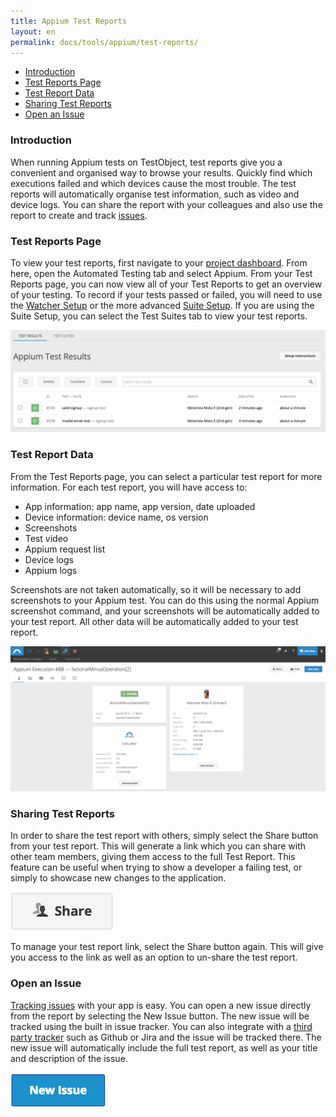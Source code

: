 ```yaml
---
title: Appium Test Reports
layout: en
permalink: docs/tools/appium/test-reports/
---
```


<ul>
	<li><a href="#introduction">Introduction</a></li>
	<li><a href="#test-reports">Test Reports Page</a></li>
	<li><a href="#test-report-data">Test Report Data</a></li>
	<li><a href="#sharing-test-reports">Sharing Test Reports</a></li>
	<li><a href="#open-an-issue">Open an Issue</a></li>
</ul>

<h3 id="introduction">Introduction</h3>

When running Appium tests on TestObject, test reports give you a convenient and organised way to browse your results. Quickly find which executions failed and which devices cause the most trouble. The test reports will automatically organise test information, such as video and device logs. You can share the report with your colleagues and also use the report to create and track [issues](/docs/general-reference/issue-tracking/).

<h3 id="test-reports">Test Reports Page</h3>

To view your test reports, first navigate to your [project dashboard](/docs/general-reference/dashboard/). From here, open the Automated Testing tab and select Appium. From your Test Reports page, you can now view all of your Test Reports to get an overview of your testing. To record if your tests passed or failed, you will need to use the [Watcher Setup](/docs/tools/appium/setups/watcher-setups/) or the more advanced [Suite Setup](/docs/tools/appium/setups/suite-setups/). If you are using the Suite Setup, you can select the Test Suites tab to view your test reports. 

<img src="/img/tools/automation/appium/test-results.png">

<h3 id="test-report-data">Test Report Data</h3>

From the Test Reports page, you can select a particular test report for more information. For each test report, you will have access to:

<ul>
	<li>App information: app name, app version, date uploaded</li>
	<li>Device information: device name, os version</li>
	<li>Screenshots</li>
	<li>Test video</li>
	<li>Appium request list</li>
	<li>Device logs</li>
	<li>Appium logs</li>
</ul>

Screenshots are not taken automatically, so it will be necessary to add screenshots to your Appium test. You can do this using the normal Appium screenshot command, and your screenshots will be automatically added to your test report. All other data will be automatically added to your test report.

<img class="center shadow" src="/img/tools/automation/Appium_Execution_Report.png">

<h3 id="sharing-test-reports">Sharing Test Reports</h3>

In order to share the test report with others, simply select the Share button from your test report. This will generate a link which you can share with other team members, giving them access to the full Test Report. This feature can be useful when trying to show a developer a failing test, or simply to showcase new changes to the application.

<img class="center shadow" src="/img/tools/automation/appium/share-test-report.png">

To manage your test report link, select the Share button again. This will give you access to the link as well as an option to un-share the test report.

<h3 id="open-an-issue">Open an Issue</h3>

<a href="/docs/general-reference/issue-tracking/">Tracking issues</a> with your app is easy. You can open a new issue directly from the report by selecting the New Issue button. The new issue will be tracked using the built in issue tracker. You can also integrate with a <a href="/docs/general-reference/issue-tracking/#third-party-integration">third party tracker</a> such as Github or Jira and the issue will be tracked there. The new issue will automatically include the full test report, as well as your title and description of the issue.

<img class="center shadow" src="/img/general-reference/issue-tracking/new-issue-button.png">

